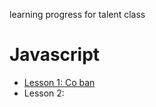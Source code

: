 learning progress for talent class

# Javascript
- [Lesson 1: Co ban](javascript-lesson1.md)
- Lesson 2: 